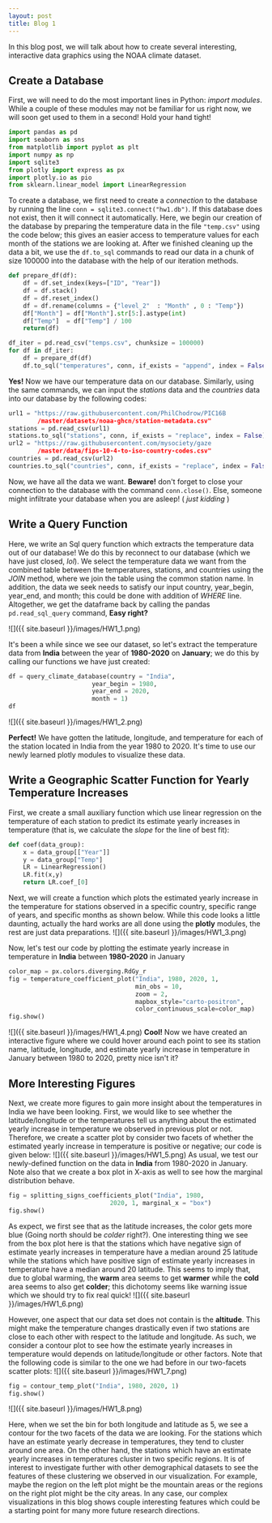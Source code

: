 ```yaml
---
layout: post
title: Blog 1
---
```

In this blog post, we will talk about how to create several interesting, interactive data graphics using the NOAA climate dataset.

## Create a Database
First, we will need to do the most important lines in Python: *import modules*. While a couple of these modules may not be familiar for us right now, we will soon get used to them in a second! Hold your hand tight!
```python
import pandas as pd
import seaborn as sns
from matplotlib import pyplot as plt
import numpy as np
import sqlite3 
from plotly import express as px
import plotly.io as pio
from sklearn.linear_model import LinearRegression
```
To create a database, we first need to create a *connection* to the database by running the line `conn = sqlite3.connect("hw1.db")`. If this database does not exist, then it will connect it automatically. Here, we begin our creation of the database by preparing the temperature data in the file `"temp.csv"` using the code below; this gives an easier access to temperature values for each month of the stations we are looking at. After we finished cleaning up the data a bit, we use the `df.to_sql` commands to read our data in a chunk of size 100000 into the database with the help of our iteration methods.

```python
def prepare_df(df):
    df = df.set_index(keys=["ID", "Year"])
    df = df.stack()
    df = df.reset_index()
    df = df.rename(columns = {"level_2"  : "Month" , 0 : "Temp"})
    df["Month"] = df["Month"].str[5:].astype(int)
    df["Temp"]  = df["Temp"] / 100
    return(df)

df_iter = pd.read_csv("temps.csv", chunksize = 100000)
for df in df_iter:
    df = prepare_df(df)
    df.to_sql("temperatures", conn, if_exists = "append", index = False)
```
**Yes!** Now we have our temperature data on our database. Similarly, using the same commands, we can input the *stations* data and the *countries* data into our database by the following codes:
```python
url1 = "https://raw.githubusercontent.com/PhilChodrow/PIC16B
        /master/datasets/noaa-ghcn/station-metadata.csv"
stations = pd.read_csv(url1)
stations.to_sql("stations", conn, if_exists = "replace", index = False)
url2 = "https://raw.githubusercontent.com/mysociety/gaze
        /master/data/fips-10-4-to-iso-country-codes.csv"
countries = pd.read_csv(url2)
countries.to_sql("countries", conn, if_exists = "replace", index = False)
```
Now, we have all the data we want. **Beware!** don't forget to close your connection to the database with the command `conn.close()`. Else, someone might infiltrate your database when you are asleep! ( *just kidding* )
## Write a Query Function
Here, we write an Sql query function which extracts the temperature data out of our database! We do this by reconnect to our database (which we have just closed, *lol*). We select the temperature data we want from the combined table between the temperatures, stations, and countries using the *JOIN* method, where we join the table using the common station name. In addition, the data we seek needs to satisfy our input country, year_begin, year_end, and month; this could be done with addition of *WHERE* line. Altogether, we get the dataframe back by calling the pandas `pd.read_sql_query` command, **Easy right?**

![]({{ site.baseurl }}/images/HW1_1.png)

It's been a while since we see our dataset, so let's extract the temperature data from **India** between the year of **1980-2020** on **January**; we do this by calling our functions we have just created:
```python
df = query_climate_database(country = "India", 
                       year_begin = 1980, 
                       year_end = 2020,
                       month = 1)
df
```
![]({{ site.baseurl }}/images/HW1_2.png)

**Perfect!** We have gotten the latitude, longitude, and temperature for each of the station located in India from the year 1980 to 2020. It's time to use our newly learned plotly modules to visualize these data.
## Write a Geographic Scatter Function for Yearly Temperature Increases
First, we create a small auxiliary function which use linear regression on the temperature of each station to predict its estimate yearly increases in temperature (that is, we calculate the *slope* for the line of best fit):
```python
def coef(data_group):
    x = data_group[["Year"]]
    y = data_group["Temp"]
    LR = LinearRegression()
    LR.fit(x,y)
    return LR.coef_[0]
```
Next, we will create a function which plots the estimated yearly increase in the temperature for stations observed in a specific country, specific range of years, and specific months as shown below. While this code looks a little daunting, actually the hard works are all done using the **plotly** modules, the rest are just data preparations.
![]({{ site.baseurl }}/images/HW1_3.png)

Now, let's test our code by plotting the estimate yearly increase in temperature in **India** between **1980-2020** in January
```python
color_map = px.colors.diverging.RdGy_r 
fig = temperature_coefficient_plot("India", 1980, 2020, 1, 
                                   min_obs = 10,
                                   zoom = 2,
                                   mapbox_style="carto-positron",
                                   color_continuous_scale=color_map)
fig.show()
```
![]({{ site.baseurl }}/images/HW1_4.png)
**Cool!** Now we have created an interactive figure where we could hover around each point to see its station name, latitude,
longitude, and estimate yearly increase in temperature in January between 1980 to 2020, pretty nice isn't it?
## More Interesting Figures
Next, we create more figures to gain more insight about the temperatures in India we have been looking. First, we would like to see whether the latitude/longitude or the temperatures tell us anything about the estimated yearly increase in temperature we observed in previous plot or not. Therefore, we create a scatter plot by consider two facets of whether the estimated yearly increase in temperature is positive or negative; our code is given below:
![]({{ site.baseurl }}/images/HW1_5.png)
As usual, we test our newly-defined function on the data in **India** from 1980-2020 in January. Note also that we create a box plot in X-axis as well to see how the marginal distribution behave.
```python
fig = splitting_signs_coefficients_plot("India", 1980, 
                            2020, 1, marginal_x = "box")
fig.show()
```
As expect, we first see that as the latitude increases, the color gets more blue (Going north should be *colder* right?). One interesting thing we see from the box plot here is that the stations which have negative sign of estimate yearly increases in temperature have a median around 25 latitude while the stations which have positive sign of estimate yearly increases in temperature have a median around 20 latitude. This seems to imply that, due to global warming, the **warm** area seems to get **warmer** while the **cold** area seems to also get **colder**; this dichotomy seems like warning issue which we should try to fix real quick!
![]({{ site.baseurl }}/images/HW1_6.png)

However, one aspect that our data set does not contain is the **altitude**. This might make the temperature changes drastically even if two stations are close to each other with respect to the latitude and longitude. As such, we consider a contour plot to see how the estimate yearly increases in temperature would depends on latitude/longitude or other factors. Note that the following code is similar to the one we had before in our two-facets scatter plots:
![]({{ site.baseurl }}/images/HW1_7.png)
```python
fig = contour_temp_plot("India", 1980, 2020, 1)
fig.show()
```
![]({{ site.baseurl }}/images/HW1_8.png)

Here, when we set the bin for both longitude and latitude as 5, we see a contour for the two facets of the data we are looking. For the stations which have an estimate yearly decrease in temperatures, they tend to cluster around one area. On the other hand, the stations which have an estimate yearly increases in temperatures cluster in two specific regions. It is of interest to investigate further with other demographical datasets to see the features of these clustering we observed in our visualization. For example, maybe the region on the left plot might be the mountain areas or the regions on the right plot might be the city areas. In any case, our complex visualizations in this blog shows couple interesting features which could be a starting point for many more future research directions. 